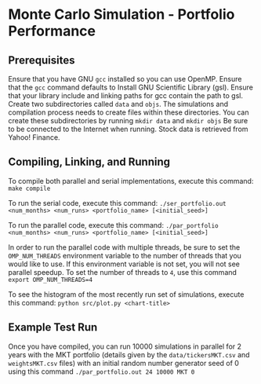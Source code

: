 # Monte Carlo Simulation - Portfolio Performance

## Prerequisites
Ensure that you have GNU `gcc` installed so you can use OpenMP.
Ensure that the `gcc` command defaults to 
Install GNU Scientific Library (gsl). Ensure that your library include and linking paths for gcc contain the path to gsl.
Create two subdirectories called `data` and `objs`. The simulations and compilation process needs to create files within these directories. You can create these subdirectories by running `mkdir data` and `mkdir objs`
Be sure to be connected to the Internet when running. Stock data is retrieved from Yahoo! Finance.

## Compiling, Linking, and Running
To compile both parallel and serial implementations, execute this command: `make compile`

To run the serial code, execute this command: `./ser_portfolio.out <num_months> <num_runs> <portfolio_name> [<initial_seed>]`

To run the parallel code, execute this command: `./par_portfolio <num_months> <num_runs> <portfolio_name> [<initial_seed>]`

In order to run the parallel code with multiple threads, be sure to set the `OMP_NUM_THREADS` environment variable to the number of threads that you would like to use. If this environment variable is not set, you will not see parallel speedup. To set the number of threads to `4`, use this command `export OMP_NUM_THREADS=4`

To see the histogram of the most recently run set of simulations, execute this command: `python src/plot.py <chart-title>`

## Example Test Run
Once you have compiled, you can run 10000 simulations in parallel for 2 years with the MKT portfolio (details given by the `data/tickersMKT.csv` and `weightsMKT.csv` files) with an initial random number generator seed of 0 using this command `./par_portfolio.out 24 10000 MKT 0`
